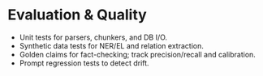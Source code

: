 # Evaluation & Quality

- Unit tests for parsers, chunkers, and DB I/O.
- Synthetic data tests for NER/EL and relation extraction.
- Golden claims for fact-checking; track precision/recall and calibration.
- Prompt regression tests to detect drift.
